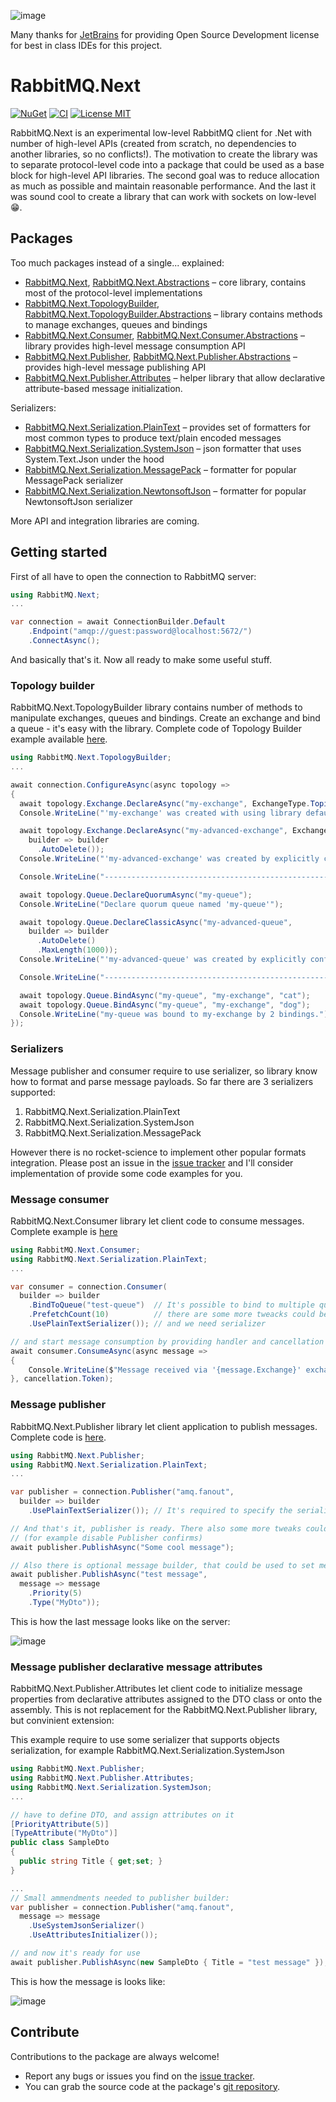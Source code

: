 ![image](https://user-images.githubusercontent.com/31327136/206628834-f9c52f6f-fc6e-45eb-bd64-c1e27bdcfb9a.png)

Many thanks for [JetBrains](https://jb.gg/OpenSourceSupport) for providing Open Source Development license for best in class IDEs for this project.

# RabbitMQ.Next

[![NuGet](https://img.shields.io/nuget/v/RabbitMQ.Next.svg)](https://www.nuget.org/packages/RabbitMQ.Next)
[![CI](https://github.com/sanych-sun/RabbitMQ.Next/actions/workflows/master.yml/badge.svg)](https://github.com/sanych-sun/RabbitMQ.Next/actions/workflows/master.yml)
[![License MIT](https://img.shields.io/badge/license-MIT-green.svg)](https://github.com/sanych-sun/RabbitMQ.Next/blob/master/LICENSE)

RabbitMQ.Next is an experimental low-level RabbitMQ client for .Net with number of high-level APIs (created from scratch, no dependencies to another libraries, so no conflicts!). The motivation to create the library was to separate protocol-level code into a package that could be used as a base block for high-level API libraries. The second goal was to reduce allocation as much as possible and maintain reasonable performance. And the last it was sound cool to create a library that can work with sockets on low-level :grin:.

## Packages
Too much packages instead of a single... explained:
- [RabbitMQ.Next](https://www.nuget.org/packages/RabbitMQ.Next), [RabbitMQ.Next.Abstractions](https://www.nuget.org/packages/RabbitMQ.Next.Abstractions) – core library, contains most of the protocol-level implementations
- [RabbitMQ.Next.TopologyBuilder](https://www.nuget.org/packages/RabbitMQ.Next.TopologyBuilder), [RabbitMQ.Next.TopologyBuilder.Abstractions](https://www.nuget.org/packages/RabbitMQ.Next.TopologyBuilder.Abstractions) – library contains methods to manage exchanges, queues and bindings
- [RabbitMQ.Next.Consumer](https://www.nuget.org/packages/RabbitMQ.Next.Consumer), [RabbitMQ.Next.Consumer.Abstractions](https://www.nuget.org/packages/RabbitMQ.Next.Consumer.Abstractions) – library provides high-level message consumption API
- [RabbitMQ.Next.Publisher](https://www.nuget.org/packages/RabbitMQ.Next.Publisher), [RabbitMQ.Next.Publisher.Abstractions](https://www.nuget.org/packages/RabbitMQ.Next.Publisher.Abstractions) – provides high-level message publishing API
- [RabbitMQ.Next.Publisher.Attributes](https://www.nuget.org/packages/RabbitMQ.Next.Publisher.Attributes) – helper library that allow declarative attribute-based message initialization.

Serializers:
- [RabbitMQ.Next.Serialization.PlainText](https://www.nuget.org/packages/RabbitMQ.Next.Serialization.PlainText) – provides set of formatters for most common types to produce text/plain encoded messages
- [RabbitMQ.Next.Serialization.SystemJson](https://www.nuget.org/packages/RabbitMQ.Next.Serialization.SystemJson) – json formatter that uses System.Text.Json under the hood
- [RabbitMQ.Next.Serialization.MessagePack](https://www.nuget.org/packages/RabbitMQ.Next.Serialization.MessagePack) – formatter for popular MessagePack serializer
- [RabbitMQ.Next.Serialization.NewtonsoftJson](https://www.nuget.org/packages/RabbitMQ.Next.Serialization.NewtonsoftJson) – formatter for popular NewtonsoftJson serializer

More API and integration libraries are coming.

## Getting started

First of all have to open the connection to RabbitMQ server:
```c#
using RabbitMQ.Next;
...

var connection = await ConnectionBuilder.Default
    .Endpoint("amqp://guest:password@localhost:5672/")
    .ConnectAsync();
```

And basically that's it. Now all ready to make some useful stuff.
### Topology builder
RabbitMQ.Next.TopologyBuilder library contains number of methods to manipulate exchanges, queues and bindings. Create an exchange and bind a queue - it's easy with the library. Complete code of Topology Builder example available [here](https://github.com/sanych-sun/RabbitMQ.Next/tree/master/docs/examples/RabbitMQ.Next.Examples.TopologyBuilder).
```c#
using RabbitMQ.Next.TopologyBuilder;
...

await connection.ConfigureAsync(async topology =>
{
  await topology.Exchange.DeclareAsync("my-exchange", ExchangeType.Topic);
  Console.WriteLine("'my-exchange' was created with using library defaults (durable by default)");

  await topology.Exchange.DeclareAsync("my-advanced-exchange", ExchangeType.Topic,
    builder => builder
      .AutoDelete());
  Console.WriteLine("'my-advanced-exchange' was created by explicitly configuring to be auto-delete");

  Console.WriteLine("--------------------------------------------------------------");

  await topology.Queue.DeclareQuorumAsync("my-queue");
  Console.WriteLine("Declare quorum queue named 'my-queue'");

  await topology.Queue.DeclareClassicAsync("my-advanced-queue",
    builder => builder
      .AutoDelete()
      .MaxLength(1000));
  Console.WriteLine("'my-advanced-queue' was created by explicitly configuring to be auto-delete and max-length 1000");

  Console.WriteLine("--------------------------------------------------------------");

  await topology.Queue.BindAsync("my-queue", "my-exchange", "cat");
  await topology.Queue.BindAsync("my-queue", "my-exchange", "dog");
  Console.WriteLine("my-queue was bound to my-exchange by 2 bindings.");
});
```

### Serializers
Message publisher and consumer require to use serializer, so library know how to format and parse message payloads. So far there are 3 serializers supported:
1. RabbitMQ.Next.Serialization.PlainText
2. RabbitMQ.Next.Serialization.SystemJson
3. RabbitMQ.Next.Serialization.MessagePack

However there is no rocket-science to implement other popular formats integration. Please post an issue in the [issue tracker](https://github.com/sanych-sun/RabbitMQ.Next/issues) and I'll consider implementation of provide some code examples for you.

### Message consumer
RabbitMQ.Next.Consumer library let client code to consume messages. Complete example is [here](https://github.com/sanych-sun/RabbitMQ.Next/tree/master/docs/examples/RabbitMQ.Next.Examples.SimpleConsumer)
```c#
using RabbitMQ.Next.Consumer;
using RabbitMQ.Next.Serialization.PlainText;
...

var consumer = connection.Consumer(
  builder => builder
    .BindToQueue("test-queue")  // It's possible to bind to multiple queues
    .PrefetchCount(10)          // there are some more tweacks could be applied to consumer
    .UsePlainTextSerializer()); // and we need serializer

// and start message consumption by providing handler and cancellation token
await consumer.ConsumeAsync(async message =>
{
    Console.WriteLine($"Message received via '{message.Exchange}' exchange: {message.Content<string>()}");
}, cancellation.Token);
```

### Message publisher
RabbitMQ.Next.Publisher library let client application to publish messages. Complete code is [here](https://github.com/sanych-sun/RabbitMQ.Next/tree/master/docs/examples/RabbitMQ.Next.Examples.SimplePublisher).

```c#
using RabbitMQ.Next.Publisher;
using RabbitMQ.Next.Serialization.PlainText;
...

var publisher = connection.Publisher("amq.fanout",
  builder => builder
    .UsePlainTextSerializer()); // It's required to specify the serializer, so library know how to format payload.

// And that's it, publisher is ready. There also some more tweaks could be applied to the publisher via publisher builder 
// (for example disable Publisher confirms)
await publisher.PublishAsync("Some cool message");

// Also there is optional message builder, that could be used to set message properties
await publisher.PublishAsync("test message", 
  message => message
    .Priority(5)
    .Type("MyDto"));
```
This is how the last message looks like on the server:

![image](https://user-images.githubusercontent.com/31327136/205428054-7e627426-2821-4d5f-a9a9-6d7bdea66ce6.png)



### Message publisher declarative message attributes
RabbitMQ.Next.Publisher.Attributes let client code to initialize message properties from declarative attributes assigned to the DTO class or onto the assembly. This is not replacement for the RabbitMQ.Next.Publisher library, but convinient extension:

This example require to use some serializer that supports objects serialization, for example RabbitMQ.Next.Serialization.SystemJson
```c#
using RabbitMQ.Next.Publisher;
using RabbitMQ.Next.Publisher.Attributes;
using RabbitMQ.Next.Serialization.SystemJson; 
...

// have to define DTO, and assign attributes on it
[PriorityAttribute(5)]
[TypeAttribute("MyDto")]
public class SampleDto
{
  public string Title { get;set; }
} 

...
// Small ammendments needed to publisher builder:
var publisher = connection.Publisher("amq.fanout",
  message => message
    .UseSystemJsonSerializer()
    .UseAttributesInitializer());  

// and now it's ready for use
await publisher.PublishAsync(new SampleDto { Title = "test message" }); 

```
This is how the message is looks like:

![image](https://user-images.githubusercontent.com/31327136/205427873-1dd7ded5-f636-4bd6-ba62-6f41a66be792.png)


## Contribute

Contributions to the package are always welcome!

- Report any bugs or issues you find on the [issue tracker](https://github.com/sanych-sun/RabbitMQ.Next/issues).
- You can grab the source code at the package's [git repository](https://github.com/sanych-sun/RabbitMQ.Next).
